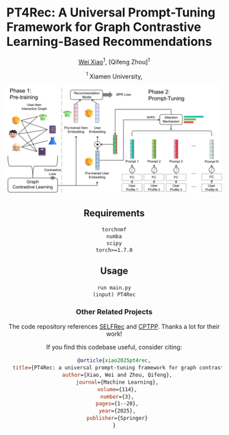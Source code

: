 <h1> PT4Rec: A Universal Prompt-Tuning Framework for Graph Contrastive Learning-Based Recommendations</h1>
<div style="text-align: center;">

[Wei Xiao](https://xiaowei-i.github.io)$^{1}$, [Qifeng Zhou]$^{1}$ 

$^1$ Xiamen University,

![image](https://github.com/Blank141/PT4Rec/blob/main/fig1_1.png)
## Requirements
```
torchnmf
numba
scipy
torch>=1.7.0
```

## Usage
```
run main.py
(input) PT4Rec
```

### Other Related Projects
The code repository references [SELFRec](https://github.com/Coder-Yu/SELFRec) and [CPTPP](https://github.com/Haoran-Young/CPTPP).
Thanks a lot for their work!


If you find this codebase useful, consider citing:

```bibtex
@article{xiao2025pt4rec,
  title={PT4Rec: a universal prompt-tuning framework for graph contrastive learning-based recommendations},
  author={Xiao, Wei and Zhou, Qifeng},
  journal={Machine Learning},
  volume={114},
  number={3},
  pages={1--20},
  year={2025},
  publisher={Springer}
}
```